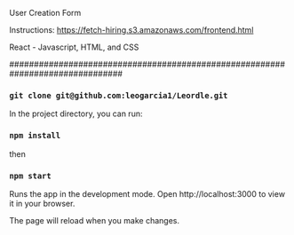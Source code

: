 User Creation Form

Instructions: https://fetch-hiring.s3.amazonaws.com/frontend.html

React - Javascript, HTML, and CSS

###############################################################################

### `git clone git@github.com:leogarcia1/Leordle.git`

In the project directory, you can run:

### `npm install`
then
### `npm start`

Runs the app in the development mode.
Open http://localhost:3000 to view it in your browser.

The page will reload when you make changes.
